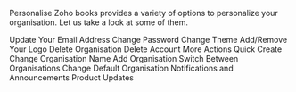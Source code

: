 Personalise
Zoho books provides a variety of options to personalize your organisation. Let us take a look at some of them.

Update Your Email Address
Change Password
Change Theme
Add/Remove Your Logo
Delete Organisation
Delete Account
More Actions
Quick Create
Change Organisation Name
Add Organisation
Switch Between Organisations
Change Default Organisation
Notifications and Announcements
Product Updates
